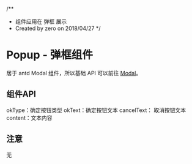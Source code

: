 /**
 * 组件应用在 弹框 展示
 * Created by zero on 2018/04/27
 */

# Popup - 弹框组件

  居于 antd Modal 组件，所以基础 API 可以前往 <a href="https://ant.design/components/modal-cn/" target="_blank">Modal</a>。

## 组件API
  okType：确定按钮类型
  okText：确定按钮文本
  cancelText： 取消按钮文本
  content：文本内容

## 注意
  无
